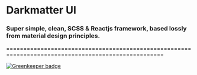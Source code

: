 # Darkmatter UI
### Super simple, clean, SCSS &amp; Reactjs framework, based lossly from material design principles.
====================================================================================================

[![Greenkeeper badge](https://badges.greenkeeper.io/SiteAppy/darkmatter-ui.svg)](https://greenkeeper.io/)
